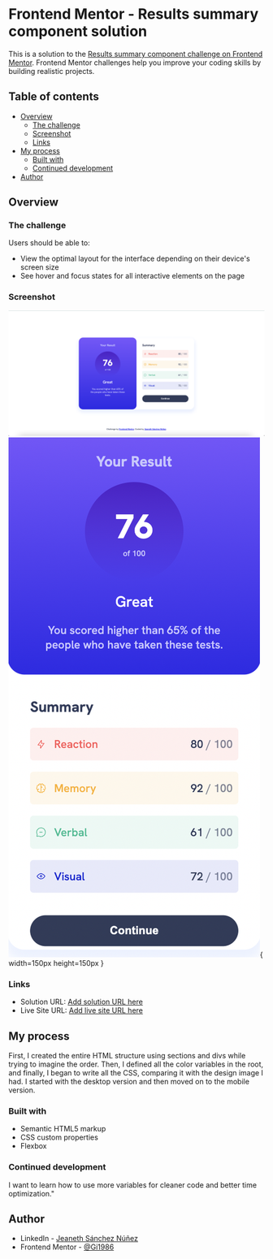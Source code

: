 # Frontend Mentor - Results summary component solution

This is a solution to the [Results summary component challenge on Frontend Mentor](https://www.frontendmentor.io/challenges/results-summary-component-CE_K6s0maV). Frontend Mentor challenges help you improve your coding skills by building realistic projects. 

## Table of contents

- [Overview](#overview)
  - [The challenge](#the-challenge)
  - [Screenshot](#screenshot)
  - [Links](#links)
- [My process](#my-process)
  - [Built with](#built-with)
  - [Continued development](#continued-development)
- [Author](#author)


## Overview

### The challenge

Users should be able to:

- View the optimal layout for the interface depending on their device's screen size
- See hover and focus states for all interactive elements on the page


### Screenshot

![](assets/images/desktop.jpg)![](assets/images/mobil.jpg){ width=150px height=150px }


### Links

- Solution URL: [Add solution URL here](https://github.com/jeanethsn/result-component/tree/main)
- Live Site URL: [Add live site URL here](https://your-live-site-url.com)

## My process

First, I created the entire HTML structure using sections and divs while trying to imagine the order. Then, I defined all the color variables in the root, and finally, I began to write all the CSS, comparing it with the design image I had. I started with the desktop version and then moved on to the mobile version.

### Built with

- Semantic HTML5 markup
- CSS custom properties
- Flexbox



### Continued development

I want to learn how to use more variables for cleaner code and better time optimization."


## Author

- LinkedIn - [Jeaneth Sánchez Núñez](https://www.linkedin.com/in/jeaneth-sanchez/)
- Frontend Mentor - [@Gi1986](https://www.frontendmentor.io/profile/Gi1986)